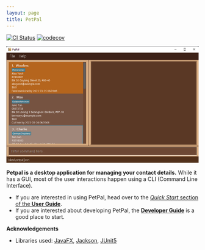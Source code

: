 ```yaml
---
layout: page
title: PetPal
---
```


[![CI Status](https://github.com/AY2223S2-CS2103T-T14-2/tp/workflows/Java%20CI/badge.svg)](https://github.com/AY2223S2-CS2103T-T14-2/tp/actions)
[![codecov](https://codecov.io/gh/AY2223S2-CS2103-T14-2/tp/branch/master/graph/badge.svg)](https://app.codecov.io/gh/AY2223S2-CS2103-T14-2/tp)

![Ui](images/UI/Ui.png)

**Petpal is a desktop application for managing your contact details.** While it has a GUI, most of the user interactions happen using a CLI (Command Line Interface).

* If you are interested in using PetPal, head over to the [_Quick Start_ section of the **User Guide**](UserGuide.html#quick-start).
* If you are interested about developing PetPal, the [**Developer Guide**](DeveloperGuide.html) is a good place to start.


**Acknowledgements**

* Libraries used: [JavaFX](https://openjfx.io/), [Jackson](https://github.com/FasterXML/jackson), [JUnit5](https://github.com/junit-team/junit5)

